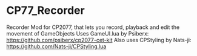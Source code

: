# CP77_Recorder
Recorder Mod for CP2077, that lets you record, playback and edit the movement of GameObjects
Uses GameUI.lua by Psiberx: https://github.com/psiberx/cp2077-cet-kit
Also uses CPStyling by Nats-ji: https://github.com/Nats-ji/CPStyling.lua

